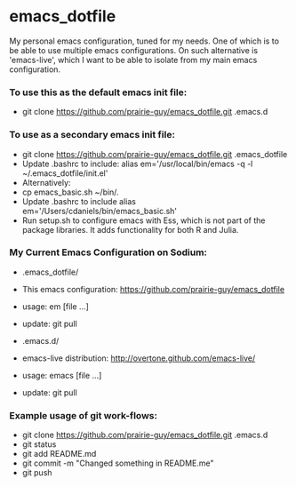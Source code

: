 # emacs_dotfile

My personal emacs configuration, tuned for my needs. One of which is to be able to use multiple emacs configurations. On such alternative is 'emacs-live', which I want to be able to isolate from my main emacs configuration.

### To use this as the default emacs init file:
* git clone https://github.com/prairie-guy/emacs_dotfile.git .emacs.d

### To use as a secondary emacs init file:
 * git clone https://github.com/prairie-guy/emacs_dotfile.git .emacs_dotfile
 * Update .bashrc to include: alias em='/usr/local/bin/emacs -q -l ~/.emacs_dotfile/init.el'
 * Alternatively:
  * cp emacs_basic.sh ~/bin/.
  * Update .bashrc to include alias em='/Users/cdaniels/bin/emacs_basic.sh'
 * Run setup.sh to configure emacs with Ess, which is not part of the package libraries. It adds functionality for both R and Julia.

### My Current Emacs Configuration on Sodium:
* .emacs_dotfile/
 * This emacs configuration: https://github.com/prairie-guy/emacs_dotfile
 * usage:  em [file ...]
 * update: git pull

* .emacs.d/
 * emacs-live distribution: http://overtone.github.com/emacs-live/
 * usage:  emacs [file ...]
 * update: git pull

### Example usage of git work-flows:
* git clone https://github.com/prairie-guy/emacs_dotfile.git .emacs.d
* git status
* git add README.md
* git commit -m "Changed something in README.me"
* git push
